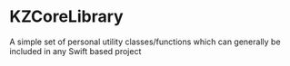 # KZCoreLibrary

A simple set of personal utility classes/functions which can generally be included in any Swift based project

